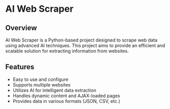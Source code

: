# AI Web Scraper

## Overview

AI Web Scraper is a Python-based project designed to scrape web data using advanced AI techniques. This project aims to provide an efficient and scalable solution for extracting information from websites.

## Features

- Easy to use and configure
- Supports multiple websites
- Utilizes AI for intelligent data extraction
- Handles dynamic content and AJAX-loaded pages
- Provides data in various formats (JSON, CSV, etc.)


